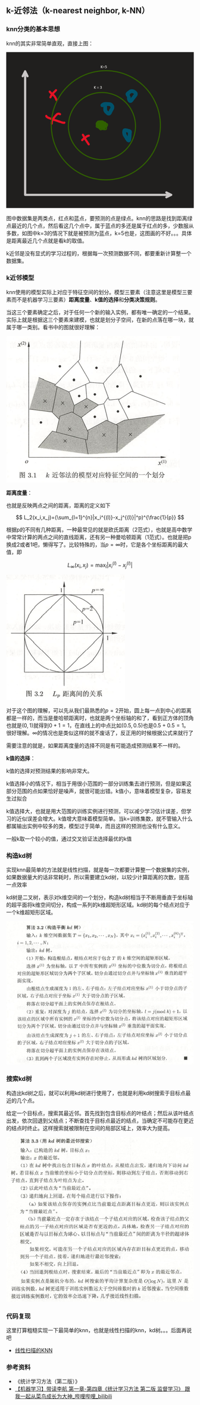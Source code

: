 ## k-近邻法（k-nearest neighbor, k-NN）

### knn分类的基本思想

knn的其实非常简单直观，直接上图：

![](./image/../imge/KNN_1.png)

图中数据集是两类点，红点和蓝点，要预测的点是绿点。knn的思路是找到距离绿点最近的几个点，然后看这几个点中，属于蓝点的多还是属于红点的多，少数服从多数，如图中k=3的情况下就是被预测为蓝点，k=5也是，这图画的不好。。。具体是距离最近几个点就是看k的取值。

k近邻是没有显式的学习过程的，根据每一次预测数据不同，都要重新计算整一个数据集。

### k近邻模型

knn使用的模型实际上对应于特征空间的划分。模型三要素（注意这里是模型三要素而不是机器学习三要素）**距离度量**、**k值的选择**和**分类决策规则**。

当这三个要素确定之后，对于任何一个新的输入实例，都有唯一确定的一个结果。实际上就是根据这三个要素来建模，也就是划分子空间，在新的点落在哪一块，就属于哪一类别。看书中的图就很好理解：

![](image/../imge/KNN_2.png)

**距离度量**：

也就是反映两点之间的距离，距离的定义如下

$$
L_2(x_i,x_j)=(\sum_{l=1}^{n}|x_i^{(l)}-x_j^{(l)}|^p)^{\frac{1}{p}}
$$

根据p的不同有几种距离，一种最常见的就是欧氏距离（2范式），也就是高中数学中常常计算的两点之间的直线距离，还有另一种曼哈顿距离（1范式）。也就是把p换成2或者1吧，懒得写了。比较特殊的，当$p=∞$时，它是各个坐标距离的最大值，即

$$
L_∞(x_i,x_j)=\max_l|x_i^{(l)}-x_j^{(l)}|
$$

![](image/../imge/KNN_3.png)

对于这个图的理解，可以先从我们最熟悉的$p=2$开始，圆上每一点到中心的距离都是一样的，而当是曼哈顿距离时，也就是两个坐标轴的和了，看到正方体的顶角也就是$(0,1)$就得到$0+1=1$，在直线上的中点比如$(0.5,0.5)$也是$0.5+0.5=1$。很好理解。∞的情况也是类似这样的就不废话了，反正用的时候根据公式来就行了

需要注意的就是，如果距离度量的选择不同是有可能造成预测结果不一样的。

**k值的选择**：

k值的选择对预测结果的影响非常大。

k值选择小的情况下，相当于用很小范围的一部分训练集去进行预测，但是如果这部分范围的点如果恰好是噪声，就很可能出错。k值小，意味着模型复杂，容易发生过拟合

k值选择大，也就是用大范围的训练实例进行预测，可以减少学习估计误差，但学习的近似误差会增大。k值增大意味着模型简单。当k=训练集数，就不管输入什么都属输出实例中较多的类，模型过于简单，而且这样的预测也没有什么意义。

一般k取一个较小的值，通过交叉验证法选择最优的k值

### 构造kd树

实现knn最简单的方法就是线性扫描，就是每一次都要计算整一个数据集的实例，如果数据量大的话非常耗时，所以需要建立kd树，以较少计算距离的次数，提高一点效率

kd树是二叉树，表示对k维空间的一个划分，构造kd树相当于不断用垂直于坐标轴的超平面将k维空间切分，构成一系列的k维超矩形区域。kd树的每个结点对应于一个k维超矩形区域。

![](imge/KNN_4.png)


### 搜索kd树

构造出kd树之后，就可以利用kd树进行使用了，也就是利用kd树搜索于目标点最近的几个点。

给定一个目标点，搜索其最近邻。首先找到包含目标点的叶结点；然后从该叶结点出发，依次回退到父结点；不断查找于目标点最近的结点，当确定不可能存在更近的结点时终止。这样搜索就被限制在空间的局部区域上，效率大为提高。

![](imge/KNN_5.png)


### 代码复现

这里打算粗糙实现一下最简单的knn，也就是线性扫描的knn，kd树。。。后面再说吧

- [线性扫描的KNN](../Code/kNN.py)



### 参考资料

- 《统计学习方法（第二版）》
- [【机器学习】带读李航 第一章-第四章《统计学习方法 第二版 监督学习》 跟我一起从菜鸟成长为大神_哔哩哔哩_bilibili](https://www.bilibili.com/video/BV1W7411N7Ag?p=14)

